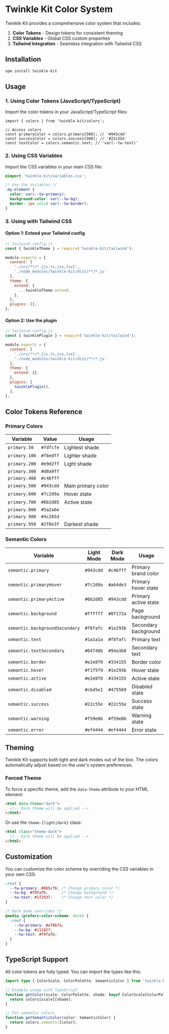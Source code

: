 # Twinkle Kit Color System

Twinkle Kit provides a comprehensive color system that includes:

1. **Color Tokens** - Design tokens for consistent theming
2. **CSS Variables** - Global CSS custom properties
3. **Tailwind Integration** - Seamless integration with Tailwind CSS

## Installation

```bash
npm install twinkle-kit
```

## Usage

### 1. Using Color Tokens (JavaScript/TypeScript)

Import the color tokens in your JavaScript/TypeScript files:

```tsx
import { colors } from 'twinkle-kit/colors';

// Access colors
const primaryColor = colors.primary[500]; // '#943cdd'
const successColor = colors.success[500]; // '#22c55e'
const textColor = colors.semantic.text; // 'var(--tw-text)'
```

### 2. Using CSS Variables

Import the CSS variables in your main CSS file:

```css
@import 'twinkle-kit/variables.css';

/* Use the variables */
.my-element {
  color: var(--tw-primary);
  background-color: var(--tw-bg);
  border: 1px solid var(--tw-border);
}
```

### 3. Using with Tailwind CSS

#### Option 1: Extend your Tailwind config

```js
// tailwind.config.js
const { twinkleTheme } = require('twinkle-kit/tailwind');

module.exports = {
  content: [
    './src/**/*.{js,ts,jsx,tsx}',
    './node_modules/twinkle-kit/dist/**/*.js'
  ],
  theme: {
    extend: {
      ...twinkleTheme.extend,
    },
  },
  plugins: [],
};
```

#### Option 2: Use the plugin

```js
// tailwind.config.js
const { twinklePlugin } = require('twinkle-kit/tailwind');

module.exports = {
  content: [
    './src/**/*.{js,ts,jsx,tsx}',
    './node_modules/twinkle-kit/dist/**/*.js'
  ],
  theme: {
    extend: {},
  },
  plugins: [
    twinklePlugin(),
  ],
};
```

## Color Tokens Reference

### Primary Colors

| Variable | Value | Usage |
|----------|-------|-------|
| `primary.50` | `#fdfcfe` | Lightest shade |
| `primary.100` | `#f6edff` | Lighter shade |
| `primary.200` | `#e9d2ff` | Light shade |
| `primary.300` | `#d8a9ff` | 
| `primary.400` | `#c46fff` | 
| `primary.500` | `#943cdd` | Main primary color |
| `primary.600` | `#7c2d9a` | Hover state |
| `primary.700` | `#6b2d85` | Active state |
| `primary.800` | `#5a2a6e` | 
| `primary.900` | `#4c265d` | 
| `primary.950` | `#2f0e3f` | Darkest shade |

### Semantic Colors

| Variable | Light Mode | Dark Mode | Usage |
|----------|------------|-----------|-------|
| `semantic.primary` | `#943cdd` | `#c46fff` | Primary brand color |
| `semantic.primaryHover` | `#7c2d9a` | `#a64de3` | Primary hover state |
| `semantic.primaryActive` | `#6b2d85` | `#943cdd` | Primary active state |
| `semantic.background` | `#ffffff` | `#0f172a` | Page background |
| `semantic.backgroundSecondary` | `#f8fafc` | `#1e293b` | Secondary background |
| `semantic.text` | `#1a1a1a` | `#f8fafc` | Primary text |
| `semantic.textSecondary` | `#64748b` | `#94a3b8` | Secondary text |
| `semantic.border` | `#e2e8f0` | `#334155` | Border color |
| `semantic.hover` | `#f1f5f9` | `#1e293b` | Hover state |
| `semantic.active` | `#e2e8f0` | `#334155` | Active state |
| `semantic.disabled` | `#cbd5e1` | `#475569` | Disabled state |
| `semantic.success` | `#22c55e` | `#22c55e` | Success state |
| `semantic.warning` | `#f59e0b` | `#f59e0b` | Warning state |
| `semantic.error` | `#ef4444` | `#ef4444` | Error state |

## Theming

Twinkle Kit supports both light and dark modes out of the box. The colors automatically adjust based on the user's system preferences.

### Forced Theme

To force a specific theme, add the `data-theme` attribute to your HTML element:

```html
<html data-theme="dark">
  <!-- Dark theme will be applied -->
</html>
```

Or use the `theme-{light|dark}` class:

```html
<html class="theme-dark">
  <!-- Dark theme will be applied -->
</html>
```

## Customization

You can customize the color scheme by overriding the CSS variables in your own CSS:

```css
:root {
  --tw-primary: #8b5cf6; /* Change primary color */
  --tw-bg: #f9fafb;      /* Change background */
  --tw-text: #1f2937;    /* Change text color */
}

/* Dark mode overrides */
@media (prefers-color-scheme: dark) {
  :root {
    --tw-primary: #a78bfa;
    --tw-bg: #111827;
    --tw-text: #f9fafb;
  }
}
```

## TypeScript Support

All color tokens are fully typed. You can import the types like this:

```typescript
import type { ColorScale, ColorPalette, SemanticColor } from 'twinkle-kit/colors';

// Example usage with TypeScript
function getColor(scale: ColorPalette, shade: keyof ColorScale[ColorPalette]) {
  return colors[scale][shade];
}

// For semantic colors
function getSemanticColor(color: SemanticColor) {
  return colors.semantic[color];
}
```
